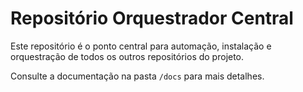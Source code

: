 # Repositório Orquestrador Central

Este repositório é o ponto central para automação, instalação e orquestração de todos os outros repositórios do projeto.

Consulte a documentação na pasta `/docs` para mais detalhes.
